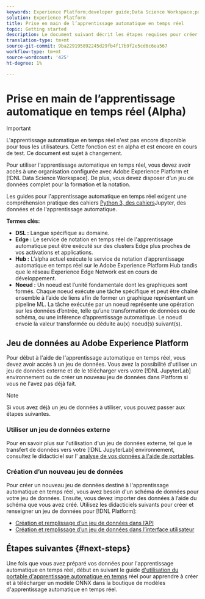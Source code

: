 ```yaml
---
keywords: Experience Platform;developer guide;Data Science Workspace;popular topics;Real time machine learning;
solution: Experience Platform
title: Prise en main de l’apprentissage automatique en temps réel
topic: Getting started
description: Le document suivant décrit les étapes requises pour créer un modèle d’apprentissage automatique en temps réel dans Adobe Experience Platform.
translation-type: tm+mt
source-git-commit: 9ba229195892245d29fb4f17b9f2e5cd6c6ea567
workflow-type: tm+mt
source-wordcount: '425'
ht-degree: 1%

---
```



# Prise en main de l’apprentissage automatique en temps réel (Alpha)

>[!IMPORTANT]
>
>L&#39;apprentissage automatique en temps réel n&#39;est pas encore disponible pour tous les utilisateurs. Cette fonction est en alpha et est encore en cours de test. Ce document est sujet à changement.

Pour utiliser l&#39;apprentissage automatique en temps réel, vous devez avoir accès à une organisation configurée avec Adobe Experience Platform et [!DNL Data Science Workspace]. De plus, vous devez disposer d’un jeu de données complet pour la formation et la notation.

Les guides pour l&#39;apprentissage automatique en temps réel exigent une compréhension pratique des cahiers [Python 3, des cahiers](../jupyterlab/overview.md)Jupyter, des données et de l&#39;apprentissage automatique.

**Termes clés:**

- **DSL :** Langue spécifique au domaine.
- **Edge :** Le service de notation en temps réel de l&#39;apprentissage automatique peut être exécuté sur des clusters Edge plus proches de vos activations et applications.
- **Hub :** L’alpha actuel exécute le service de notation d’apprentissage automatique en temps réel sur le Adobe Experience Platform Hub tandis que le réseau Experience Edge Network est en cours de développement.
- **Noeud :** Un noeud est l’unité fondamentale dont les graphiques sont formés. Chaque noeud exécute une tâche spécifique et peut être chaîné ensemble à l’aide de liens afin de former un graphique représentant un pipeline ML. La tâche exécutée par un noeud représente une opération sur les données d’entrée, telle qu’une transformation de données ou de schéma, ou une inférence d’apprentissage automatique. Le noeud envoie la valeur transformée ou déduite au(x) noeud(s) suivant(s).

## Jeu de données au Adobe Experience Platform

Pour début à l&#39;aide de l&#39;apprentissage automatique en temps réel, vous devez avoir accès à un jeu de données. Vous avez la possibilité d&#39;utiliser un jeu de données externe et de le télécharger vers votre [!DNL JupyterLab] environnement ou de créer un nouveau jeu de données dans Platform si vous ne l&#39;avez pas déjà fait.

>[!NOTE]
>
>Si vous avez déjà un jeu de données à utiliser, vous pouvez passer aux étapes [](#next-steps)suivantes.

### Utiliser un jeu de données externe

Pour en savoir plus sur l&#39;utilisation d&#39;un jeu de données externe, tel que le transfert de données vers votre [!DNL JupyterLab] environnement, consultez le didacticiel sur l&#39; [analyse de vos données à l&#39;aide de portables](../jupyterlab/analyze-your-data.md#external-data).

### Création d’un nouveau jeu de données

Pour créer un nouveau jeu de données destiné à l&#39;apprentissage automatique en temps réel, vous avez besoin d&#39;un schéma de données pour votre jeu de données. Ensuite, vous devez importer des données à l’aide du schéma que vous avez créé. Utilisez les didacticiels suivants pour créer et renseigner un jeu de données pour [!DNL Platform]:

- [Création et remplissage d’un jeu de données dans l’API](../../catalog/datasets/create.md)
- [Création et remplissage d’un jeu de données dans l’interface utilisateur](../../ingestion/tutorials/ingest-batch-data.md)

## Étapes suivantes {#next-steps}

Une fois que vous avez préparé vos données pour l&#39;apprentissage automatique en temps réel, début en suivant le guide [d&#39;utilisation du portable d&#39;apprentissage automatique en temps](./rtml-authoring-notebook.md) réel pour apprendre à créer et à télécharger un modèle ONNX dans la boutique de modèles d&#39;apprentissage automatique en temps réel.

